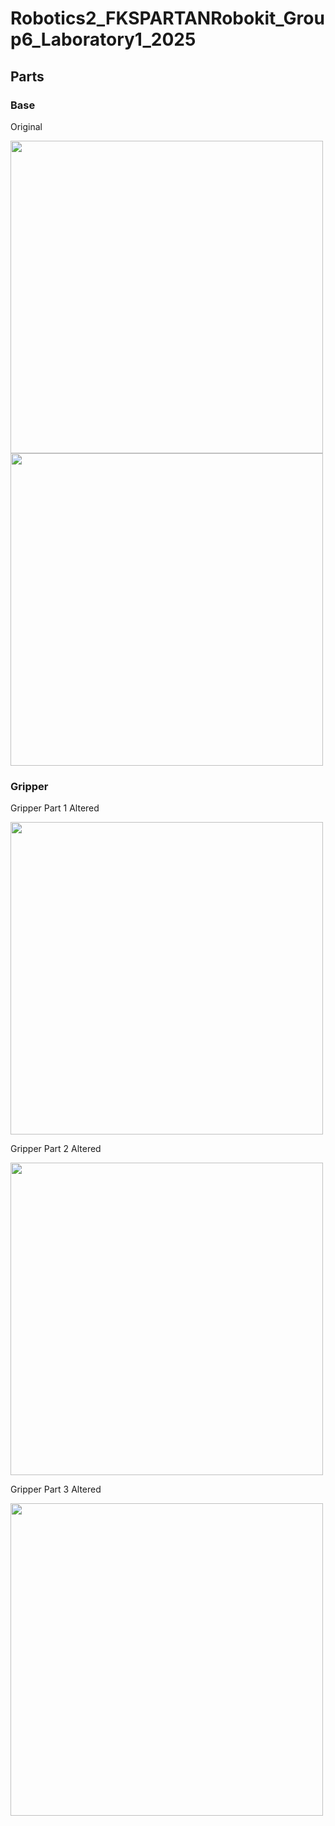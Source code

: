 # Robotics2_FKSPARTANRobokit_Group6_Laboratory1_2025

## Parts
### Base
Original                                                                                                                

<img src="hhttps://github.com/user-attachments/assets/bb6d1298-cf24-49d1-84ea-e4bdf468e159" width=500 height=500><img src="https://github.com/user-attachments/assets/551abdd4-8dfb-407e-bf10-8d272a5b55fb" width=500 height=500>            


### Gripper
Gripper Part 1
Altered

<img src="https://github.com/user-attachments/assets/aa400eeb-c160-45b2-a0b5-dbd294b3e02e" width=500 height=500>

Gripper Part 2
Altered

<img src="https://github.com/user-attachments/assets/176e496d-88b3-455d-8ed9-524c49db7811" width=500 height=500>

Gripper Part 3
Altered

<img src="https://github.com/user-attachments/assets/35ff6edf-2d74-4dce-a998-aecd2ee9bd3c" width=500 height=500>
